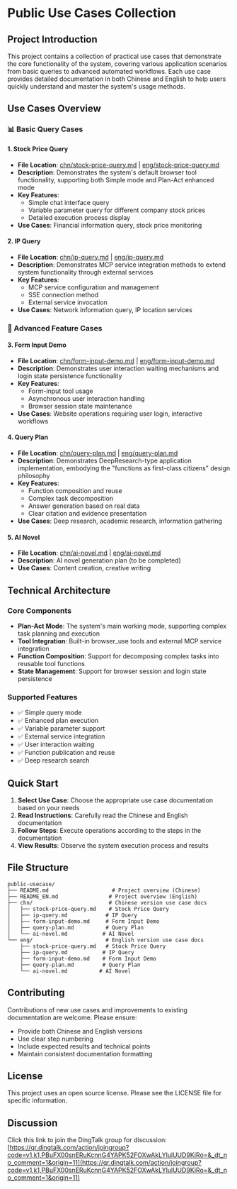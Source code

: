 # Public Use Cases Collection

## Project Introduction

This project contains a collection of practical use cases that demonstrate the core functionality of the system, covering various application scenarios from basic queries to advanced automated workflows. Each use case provides detailed documentation in both Chinese and English to help users quickly understand and master the system's usage methods.

## Use Cases Overview

### 📊 Basic Query Cases

#### 1. Stock Price Query
- **File Location**: [chn/stock-price-query.md](chn/stock-price-query.md) | [eng/stock-price-query.md](eng/stock-price-query.md)
- **Description**: Demonstrates the system's default browser tool functionality, supporting both Simple mode and Plan-Act enhanced mode
- **Key Features**: 
  - Simple chat interface query
  - Variable parameter query for different company stock prices
  - Detailed execution process display
- **Use Cases**: Financial information query, stock price monitoring

#### 2. IP Query
- **File Location**: [chn/ip-query.md](chn/ip-query.md) | [eng/ip-query.md](eng/ip-query.md)
- **Description**: Demonstrates MCP service integration methods to extend system functionality through external services
- **Key Features**:
  - MCP service configuration and management
  - SSE connection method
  - External service invocation
- **Use Cases**: Network information query, IP location services

### 🔧 Advanced Feature Cases

#### 3. Form Input Demo
- **File Location**: [chn/form-input-demo.md](chn/form-input-demo.md) | [eng/form-input-demo.md](eng/form-input-demo.md)
- **Description**: Demonstrates user interaction waiting mechanisms and login state persistence functionality
- **Key Features**:
  - Form-input tool usage
  - Asynchronous user interaction handling
  - Browser session state maintenance
- **Use Cases**: Website operations requiring user login, interactive workflows

#### 4. Query Plan
- **File Location**: [chn/query-plan.md](chn/query-plan.md) | [eng/query-plan.md](eng/query-plan.md)
- **Description**: Demonstrates DeepResearch-type application implementation, embodying the "functions as first-class citizens" design philosophy
- **Key Features**:
  - Function composition and reuse
  - Complex task decomposition
  - Answer generation based on real data
  - Clear citation and evidence presentation
- **Use Cases**: Deep research, academic research, information gathering

#### 5. AI Novel
- **File Location**: [chn/ai-novel.md](chn/ai-novel.md) | [eng/ai-novel.md](eng/ai-novel.md)
- **Description**: AI novel generation plan (to be completed)
- **Use Cases**: Content creation, creative writing

## Technical Architecture

### Core Components
- **Plan-Act Mode**: The system's main working mode, supporting complex task planning and execution
- **Tool Integration**: Built-in browser_use tools and external MCP service integration
- **Function Composition**: Support for decomposing complex tasks into reusable tool functions
- **State Management**: Support for browser session and login state persistence

### Supported Features
- ✅ Simple query mode
- ✅ Enhanced plan execution
- ✅ Variable parameter support
- ✅ External service integration
- ✅ User interaction waiting
- ✅ Function publication and reuse
- ✅ Deep research search

## Quick Start

1. **Select Use Case**: Choose the appropriate use case documentation based on your needs
2. **Read Instructions**: Carefully read the Chinese and English documentation
3. **Follow Steps**: Execute operations according to the steps in the documentation
4. **View Results**: Observe the system execution process and results

## File Structure

```
public-usecase/
├── README.md                    # Project overview (Chinese)
├── README_EN.md                # Project overview (English)
├── chn/                        # Chinese version use case docs
│   ├── stock-price-query.md    # Stock Price Query
│   ├── ip-query.md            # IP Query
│   ├── form-input-demo.md     # Form Input Demo
│   ├── query-plan.md          # Query Plan
│   └── ai-novel.md           # AI Novel
└── eng/                       # English version use case docs
    ├── stock-price-query.md   # Stock Price Query
    ├── ip-query.md           # IP Query
    ├── form-input-demo.md    # Form Input Demo
    ├── query-plan.md         # Query Plan
    └── ai-novel.md          # AI Novel
```

## Contributing

Contributions of new use cases and improvements to existing documentation are welcome. Please ensure:
- Provide both Chinese and English versions
- Use clear step numbering
- Include expected results and technical points
- Maintain consistent documentation formatting

## License

This project uses an open source license. Please see the LICENSE file for specific information.

## Discussion

Click this link to join the DingTalk group for discussion: [https://qr.dingtalk.com/action/joingroup?code=v1,k1,PBuFX00snERuKcnnG4YAPK52FOXwAkLYlulUUD9KiRo=&_dt_no_comment=1&origin=11](https://qr.dingtalk.com/action/joingroup?code=v1,k1,PBuFX00snERuKcnnG4YAPK52FOXwAkLYlulUUD9KiRo=&_dt_no_comment=1&origin=11)

